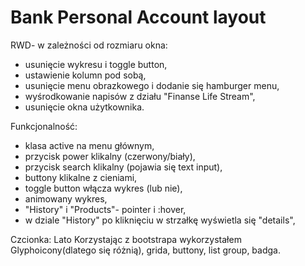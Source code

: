 # Bank Personal Account layout
RWD- w zależności od rozmiaru okna:
- usunięcie wykresu i toggle button,
- ustawienie kolumn pod sobą,
- usunięcie  menu obrazkowego i dodanie się hamburger menu,
- wyśrodkowanie napisów z działu "Finanse Life Stream",
- usunięcie okna użytkownika.

Funkcjonalność:
- klasa active na menu głównym,
- przycisk power klikalny (czerwony/biały),
- przycisk search klikalny (pojawia się text input),
- buttony klikalne z cieniami,
- toggle button włącza wykres (lub nie),
- animowany wykres,
- "History" i "Products"- pointer i :hover,
- w dziale "History" po kliknięciu w strzałkę wyświetla się "details",

Czcionka: Lato
Korzystając z bootstrapa wykorzystałem Glyphoicony(dlatego się różnią), grida, buttony, list group, badga.
